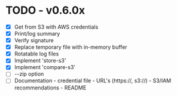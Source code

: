 # TODO - v0.6.0x

- [x] Get from S3 with AWS credentials
- [x] Print/log summary 
- [x] Verify signature
- [x] Replace temporary file with in-memory buffer
- [x] Rotatable log files
- [x] Implement 'store-s3'
- [x] Implement 'compare-s3'
- [ ] --zip option
- [ ] Documentation
      - credential file
      - URL's (https://, s3://)
      - S3/IAM recommendations
      - README